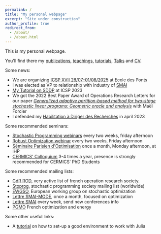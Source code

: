 ```yaml
---
permalink: /
title: "My personal webpage"
excerpt: "Site under construction"
author_profile: true
redirect_from: 
  - /about/
  - /about.html
---
```


This is my personal webpage.

You'll find there my [publications](https://leclere.github.io/publications/), [teachings](https://leclere.github.io/teaching/), [tutorials](https://leclere.github.io/tutorials/), [Talks](https://leclere.github.io/talks/) and [CV](https://leclere.github.io/cv/).

Some news:

<!-- - We have an open [2 years post-doc opportunity](https://cermics-lab.enpc.fr/cauchy-fellowship/). Please reach out if you are interested! -->
- We are organizing [ICSP XVII 28/07-01/08/2025](https://www.icsp2025.org/) at Ecole des Ponts
- I was elected as VP to relationship with industry of [SMAI](http://smai.emath.fr/)
- [My Tutorial on SDDP](https://leclere.github.io/talks/SDDP) at ICSP 2023 
- We got the 2022 Best Paper Award of Operations Research Letters for our paper [*Generalized adaptive partition-based method for two-stage stochastic linear programs: Geometric oracle and analysis*](https://leclere.github.io/publication/2021-GAPM) with Maël Forcier
- I defended my [Habilitation à Diriger des Recherches](https://leclere.github.io/files/hdr.pdf) in april 2023

Some recommended seminars:
- [Stochastic Programming webinars](https://sites.google.com/view/sps-seminar-series/home?authuser=0) every two weeks, friday afternoon
- [Robust Optimization webinar](https://sites.google.com/view/row-series/home) every two weeks, Friday afternoon
- [Séminaire Parisien d'Optimisation](https://sites.google.com/site/spoihp/) once a month, Monday afternoon, at IHP
- [CERMICS' Colloquium](https://cermics-lab.enpc.fr/seminaires/colloquium-du-cermics/) 3-4 times a year, presence is strongly recommended for CERMICS' PhD Students

Some recommended mailing lists:
- [GdR ROD](http://gdrro.lip6.fr/?q=node/24), very active list of french operation research society. 
- [Stoprog](https://stoprog.org/mailman/listinfo/stoprog), stochastic programming society mailing list (worldwide)
- [EWGSO](https://www.mii.lt/ewgso/index.php?page,members.en), European working group on stochastic optimization
- [Lettre SMAI-MODE](http://smai.emath.fr/spip.php?article343&lang=fr), once a month, focused on optimization
- [Lettre SMAI](http://smai.emath.fr/base/adhesions_web/) every week, send new conferences info
- [PGMO](https://listes.mathrice.fr/math.cnrs.fr/subscribe/pgmo-diffusion) French optimization and energy


Some other useful links:
- A [tutorial](https://modernjuliaworkflows.github.io/) on how to set-up a good environment to work with Julia